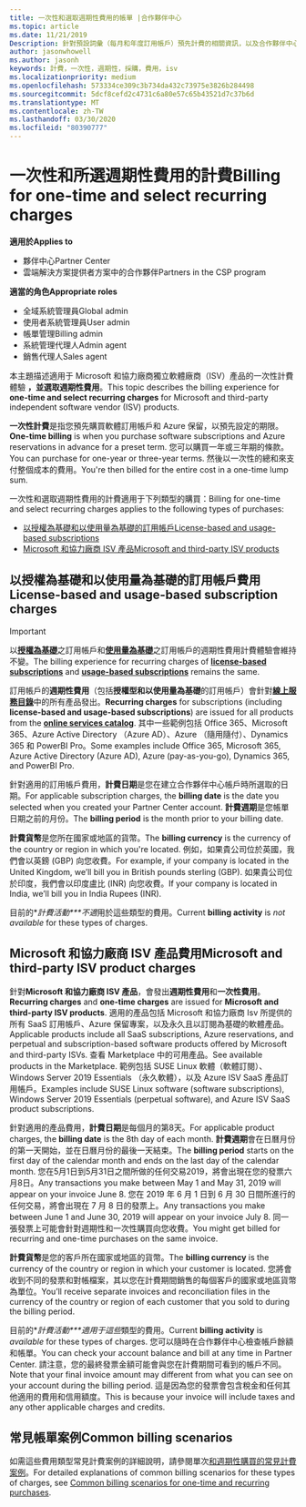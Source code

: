 ```yaml
---
title: 一次性和選取週期性費用的帳單 |合作夥伴中心
ms.topic: article
ms.date: 11/21/2019
Description: 針對預設詞彙（每月和年度訂用帳戶）預先計費的相關資訊，以及合作夥伴中心選取週期性費用的計費（適用于 Microsoft 和協力廠商 ISV 產品）。
author: jasonwhowell
ms.author: jasonh
keywords: 計費，一次性，週期性，採購，費用，isv
ms.localizationpriority: medium
ms.openlocfilehash: 573334ce309c3b734da432c73975e3826b284498
ms.sourcegitcommit: 5dcf8cefd2c4731c6a80e57c65b43521d7c37b6d
ms.translationtype: MT
ms.contentlocale: zh-TW
ms.lasthandoff: 03/30/2020
ms.locfileid: "80390777"
---
```

#  <a name="billing-for-one-time-and-select-recurring-charges"></a><span data-ttu-id="e954c-104">一次性和所選週期性費用的計費</span><span class="sxs-lookup"><span data-stu-id="e954c-104">Billing for one-time and select recurring charges</span></span>

<span data-ttu-id="e954c-105">**適用於**</span><span class="sxs-lookup"><span data-stu-id="e954c-105">**Applies to**</span></span>
- <span data-ttu-id="e954c-106">夥伴中心</span><span class="sxs-lookup"><span data-stu-id="e954c-106">Partner Center</span></span>
- <span data-ttu-id="e954c-107">雲端解決方案提供者方案中的合作夥伴</span><span class="sxs-lookup"><span data-stu-id="e954c-107">Partners in the CSP program</span></span>

<span data-ttu-id="e954c-108">**適當的角色**</span><span class="sxs-lookup"><span data-stu-id="e954c-108">**Appropriate roles**</span></span>
-   <span data-ttu-id="e954c-109">全域系統管理員</span><span class="sxs-lookup"><span data-stu-id="e954c-109">Global admin</span></span>
-   <span data-ttu-id="e954c-110">使用者系統管理員</span><span class="sxs-lookup"><span data-stu-id="e954c-110">User admin</span></span>
-   <span data-ttu-id="e954c-111">帳單管理</span><span class="sxs-lookup"><span data-stu-id="e954c-111">Billing admin</span></span>
-   <span data-ttu-id="e954c-112">系統管理代理人</span><span class="sxs-lookup"><span data-stu-id="e954c-112">Admin agent</span></span>
-   <span data-ttu-id="e954c-113">銷售代理人</span><span class="sxs-lookup"><span data-stu-id="e954c-113">Sales agent</span></span>

<span data-ttu-id="e954c-114">本主題描述適用于 Microsoft 和協力廠商獨立軟體廠商（ISV）產品的一次性計費體驗 **，並選取週期性費用**。</span><span class="sxs-lookup"><span data-stu-id="e954c-114">This topic describes the billing experience for **one-time and select recurring charges** for Microsoft and third-party independent software vendor (ISV) products.</span></span> 

<span data-ttu-id="e954c-115">**一次性計費**是指您預先購買軟體訂用帳戶和 Azure 保留，以預先設定的期限。</span><span class="sxs-lookup"><span data-stu-id="e954c-115">**One-time billing** is when you purchase software subscriptions and Azure reservations in advance for a preset term.</span></span> <span data-ttu-id="e954c-116">您可以購買一年或三年期的條款。</span><span class="sxs-lookup"><span data-stu-id="e954c-116">You can purchase for one-year or three-year terms.</span></span> <span data-ttu-id="e954c-117">然後以一次性的總和來支付整個成本的費用。</span><span class="sxs-lookup"><span data-stu-id="e954c-117">You're then billed for the entire cost in a one-time lump sum.</span></span>

<span data-ttu-id="e954c-118">一次性和選取週期性費用的計費適用于下列類型的購買：</span><span class="sxs-lookup"><span data-stu-id="e954c-118">Billing for one-time and select recurring charges applies to the following types of purchases:</span></span>

- [<span data-ttu-id="e954c-119">以授權為基礎和以使用量為基礎的訂用帳戶</span><span class="sxs-lookup"><span data-stu-id="e954c-119">License-based and usage-based subscriptions</span></span>](#license-based-and-usage-based-subscription-charges)
- [<span data-ttu-id="e954c-120">Microsoft 和協力廠商 ISV 產品</span><span class="sxs-lookup"><span data-stu-id="e954c-120">Microsoft and third-party ISV products</span></span>](#microsoft-and-third-party-isv-product-charges)

## <a name="license-based-and-usage-based-subscription-charges"></a><span data-ttu-id="e954c-121">以授權為基礎和以使用量為基礎的訂用帳戶費用</span><span class="sxs-lookup"><span data-stu-id="e954c-121">License-based and usage-based subscription charges</span></span>

> [!IMPORTANT]
> <span data-ttu-id="e954c-122">以[**授權為基礎**](license-based-billing.md)之訂用帳戶和[**使用量為基礎**](usage-based-billing.md)之訂用帳戶的週期性費用計費體驗會維持不變。</span><span class="sxs-lookup"><span data-stu-id="e954c-122">The billing experience for recurring charges of [**license-based subscriptions**](license-based-billing.md) and [**usage-based subscriptions**](usage-based-billing.md) remains the same.</span></span>

<span data-ttu-id="e954c-123">訂用帳戶的**週期性費用**（包括**授權型和以使用量為基礎**的訂用帳戶）會針對[**線上服務目錄**](https://partner.microsoft.com/commerce/preferredoffers/list)中的所有產品發出。</span><span class="sxs-lookup"><span data-stu-id="e954c-123">**Recurring charges** for subscriptions (including **license-based and usage-based subscriptions**) are issued for all products from the [**online services catalog**](https://partner.microsoft.com/commerce/preferredoffers/list).</span></span> <span data-ttu-id="e954c-124">其中一些範例包括 Office 365、Microsoft 365、Azure Active Directory （Azure AD）、Azure （隨用隨付）、Dynamics 365 和 PowerBI Pro。</span><span class="sxs-lookup"><span data-stu-id="e954c-124">Some examples include Office 365, Microsoft 365, Azure Active Directory (Azure AD), Azure (pay-as-you-go), Dynamics 365, and PowerBI Pro.</span></span>

<span data-ttu-id="e954c-125">針對適用的訂用帳戶費用，**計費日期**是您在建立合作夥伴中心帳戶時所選取的日期。</span><span class="sxs-lookup"><span data-stu-id="e954c-125">For applicable subscription charges, the **billing date** is the date you selected when you created your Partner Center account.</span></span> <span data-ttu-id="e954c-126">**計費週期**是您帳單日期之前的月份。</span><span class="sxs-lookup"><span data-stu-id="e954c-126">The **billing period** is the month prior to your billing date.</span></span>

<span data-ttu-id="e954c-127">**計費貨幣**是您所在國家或地區的貨幣。</span><span class="sxs-lookup"><span data-stu-id="e954c-127">The **billing currency** is the currency of the country or region in which you're located.</span></span> <span data-ttu-id="e954c-128">例如，如果貴公司位於英國，我們會以英鎊 (GBP) 向您收費。</span><span class="sxs-lookup"><span data-stu-id="e954c-128">For example, if your company is located in the United Kingdom, we’ll bill you in British pounds sterling (GBP).</span></span> <span data-ttu-id="e954c-129">如果貴公司位於印度，我們會以印度盧比 (INR) 向您收費。</span><span class="sxs-lookup"><span data-stu-id="e954c-129">If your company is located in India, we’ll bill you in India Rupees (INR).</span></span>

<span data-ttu-id="e954c-130">目前的\**計費活動\*\*\*不適*用於這些類型的費用。</span><span class="sxs-lookup"><span data-stu-id="e954c-130">Current **billing activity** is *not available* for these types of charges.</span></span>

## <a name="microsoft-and-third-party-isv-product-charges"></a><span data-ttu-id="e954c-131">Microsoft 和協力廠商 ISV 產品費用</span><span class="sxs-lookup"><span data-stu-id="e954c-131">Microsoft and third-party ISV product charges</span></span>

<span data-ttu-id="e954c-132">針對**Microsoft 和協力廠商 ISV 產品**，會發出**週期性費用**和**一次性費用**。</span><span class="sxs-lookup"><span data-stu-id="e954c-132">**Recurring charges** and **one-time charges** are issued for **Microsoft and third-party ISV products**.</span></span> <span data-ttu-id="e954c-133">適用的產品包括 Microsoft 和協力廠商 Isv 所提供的所有 SaaS 訂用帳戶、Azure 保留專案，以及永久且以訂閱為基礎的軟體產品。</span><span class="sxs-lookup"><span data-stu-id="e954c-133">Applicable products include all SaaS subscriptions, Azure reservations, and perpetual and subscription-based software products offered by Microsoft and third-party ISVs.</span></span> <span data-ttu-id="e954c-134">查看 Marketplace 中的可用產品。</span><span class="sxs-lookup"><span data-stu-id="e954c-134">See available products in the Marketplace.</span></span> <span data-ttu-id="e954c-135">範例包括 SUSE Linux 軟體（軟體訂閱）、Windows Server 2019 Essentials （永久軟體），以及 Azure ISV SaaS 產品訂用帳戶。</span><span class="sxs-lookup"><span data-stu-id="e954c-135">Examples include SUSE Linux software (software subscriptions), Windows Server 2019 Essentials (perpetual software), and Azure ISV SaaS product subscriptions.</span></span>

<span data-ttu-id="e954c-136">針對適用的產品費用，**計費日期**是每個月的第8天。</span><span class="sxs-lookup"><span data-stu-id="e954c-136">For applicable product charges, the **billing date** is the 8th day of each month.</span></span> <span data-ttu-id="e954c-137">**計費週期**會在日曆月份的第一天開始，並在日曆月份的最後一天結束。</span><span class="sxs-lookup"><span data-stu-id="e954c-137">The **billing period** starts on the first day of the calendar month and ends on the last day of the calendar month.</span></span> <span data-ttu-id="e954c-138">您在5月1日到5月31日之間所做的任何交易2019，將會出現在您的發票六月8日。</span><span class="sxs-lookup"><span data-stu-id="e954c-138">Any transactions you make between May 1 and May 31, 2019 will appear on your invoice June 8.</span></span> <span data-ttu-id="e954c-139">您在 2019 年 6 月 1 日到 6 月 30 日間所進行的任何交易，將會出現在 7 月 8 日的發票上。</span><span class="sxs-lookup"><span data-stu-id="e954c-139">Any transactions you make between June 1 and June 30, 2019 will appear on your invoice July 8.</span></span> <span data-ttu-id="e954c-140">同一張發票上可能會針對週期性和一次性購買向您收費。</span><span class="sxs-lookup"><span data-stu-id="e954c-140">You might get billed for recurring and one-time purchases on the same invoice.</span></span>

<span data-ttu-id="e954c-141">**計費貨幣**是您的客戶所在國家或地區的貨幣。</span><span class="sxs-lookup"><span data-stu-id="e954c-141">The **billing currency** is the currency of the country or region in which your customer is located.</span></span> <span data-ttu-id="e954c-142">您將會收到不同的發票和對帳檔案，其以您在計費期間銷售的每個客戶的國家或地區貨幣為單位。</span><span class="sxs-lookup"><span data-stu-id="e954c-142">You’ll receive separate invoices and reconciliation files in the currency of the country or region of each customer that you sold to during the billing period.</span></span>

<span data-ttu-id="e954c-143">目前的\**計費活動\*\*\*適用于這些*類型的費用。</span><span class="sxs-lookup"><span data-stu-id="e954c-143">Current **billing activity** is *available* for these types of charges.</span></span> <span data-ttu-id="e954c-144">您可以隨時在合作夥伴中心檢查帳戶餘額和帳單。</span><span class="sxs-lookup"><span data-stu-id="e954c-144">You can check your account balance and bill at any time in Partner Center.</span></span> <span data-ttu-id="e954c-145">請注意，您的最終發票金額可能會與您在計費期間可看到的帳戶不同。</span><span class="sxs-lookup"><span data-stu-id="e954c-145">Note that your final invoice amount may different from what you can see on your account during the billing period.</span></span> <span data-ttu-id="e954c-146">這是因為您的發票會包含稅金和任何其他適用的費用和信用額度。</span><span class="sxs-lookup"><span data-stu-id="e954c-146">This is because your invoice will include taxes and any other applicable charges and credits.</span></span>

## <a name="common-billing-scenarios"></a><span data-ttu-id="e954c-147">常見帳單案例</span><span class="sxs-lookup"><span data-stu-id="e954c-147">Common billing scenarios</span></span>

<span data-ttu-id="e954c-148">如需這些費用類型常見計費案例的詳細說明，請參閱單次[和週期性購買的常見計費案例](common-billing-scenarios-onetime-recurring.md)。</span><span class="sxs-lookup"><span data-stu-id="e954c-148">For detailed explanations of common billing scenarios for these types of charges, see [Common billing scenarios for one-time and recurring purchases](common-billing-scenarios-onetime-recurring.md).</span></span>
